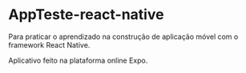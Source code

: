 # AppTeste-react-native
Para praticar o aprendizado na construção de aplicação móvel com o framework React Native.

Aplicativo feito na plataforma online Expo.

